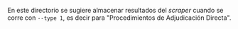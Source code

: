 En este directorio se sugiere almacenar resultados del _scraper_
cuando se corre con `--type 1`, es decir para "Procedimientos de
Adjudicación Directa".

